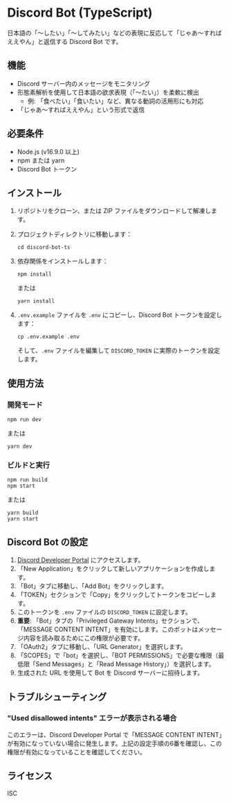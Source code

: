 # Discord Bot (TypeScript)

日本語の「～したい」「～してみたい」などの表現に反応して「じゃあ～すればええやん」と返信する Discord Bot です。

## 機能

- Discord サーバー内のメッセージをモニタリング
- 形態素解析を使用して日本語の欲求表現（「～たい」）を柔軟に検出
  - 例: 「食べたい」「食いたい」など、異なる動詞の活用形にも対応
- 「じゃあ～すればええやん」という形式で返信

## 必要条件

- Node.js (v16.9.0 以上)
- npm または yarn
- Discord Bot トークン

## インストール

1. リポジトリをクローン、または ZIP ファイルをダウンロードして解凍します。

2. プロジェクトディレクトリに移動します：

   ```
   cd discord-bot-ts
   ```

3. 依存関係をインストールします：

   ```
   npm install
   ```

   または

   ```
   yarn install
   ```

4. `.env.example` ファイルを `.env` にコピーし、Discord Bot トークンを設定します：
   ```
   cp .env.example .env
   ```
   そして、`.env` ファイルを編集して `DISCORD_TOKEN` に実際のトークンを設定します。

## 使用方法

### 開発モード

```
npm run dev
```

または

```
yarn dev
```

### ビルドと実行

```
npm run build
npm start
```

または

```
yarn build
yarn start
```

## Discord Bot の設定

1. [Discord Developer Portal](https://discord.com/developers/applications) にアクセスします。
2. 「New Application」をクリックして新しいアプリケーションを作成します。
3. 「Bot」タブに移動し、「Add Bot」をクリックします。
4. 「TOKEN」セクションで「Copy」をクリックしてトークンをコピーします。
5. このトークンを `.env` ファイルの `DISCORD_TOKEN` に設定します。
6. **重要**: 「Bot」タブの「Privileged Gateway Intents」セクションで、「MESSAGE CONTENT INTENT」を有効にします。このボットはメッセージ内容を読み取るためにこの権限が必要です。
7. 「OAuth2」タブに移動し、「URL Generator」を選択します。
8. 「SCOPES」で「bot」を選択し、「BOT PERMISSIONS」で必要な権限（最低限「Send Messages」と「Read Message History」）を選択します。
9. 生成された URL を使用して Bot を Discord サーバーに招待します。

## トラブルシューティング

### "Used disallowed intents" エラーが表示される場合

このエラーは、Discord Developer Portal で「MESSAGE CONTENT INTENT」が有効になっていない場合に発生します。上記の設定手順の6番を確認し、この権限が有効になっていることを確認してください。

## ライセンス

ISC
